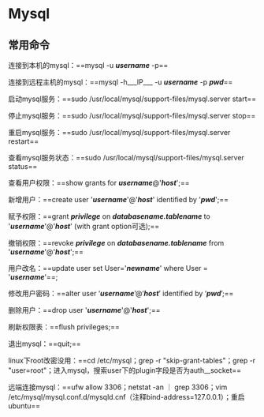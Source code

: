 # Mysql
> 

## 常用命令
连接到本机的mysql：==mysql -u ___username___ -p==

连接到远程主机的mysql：==mysql -h___IP___ -u ___username___ -p ___pwd___==

启动mysql服务：==sudo /usr/local/mysql/support-files/mysql.server start==

停止mysql服务：==sudo /usr/local/mysql/support-files/mysql.server stop==

重启mysql服务：==sudo /usr/local/mysql/support-files/mysql.server restart==

查看mysql服务状态：==sudo /usr/local/mysql/support-files/mysql.server status==

查看用户权限：==show grants for ___username___@'___host___';==

新增用户：==create user '___username___'@'___host___' identified by '___pwd___';==

赋予权限：==grant ___privilege___ on ___databasename.tablename___ to '___username___'@'___host___' (with grant option可选);==

撤销权限：==revoke ___privilege___ on ___databasename.tablename___ from '___username___'@'___host___';==

用户改名：==update user set User='***newname***' where User = '***username***'==;

修改用户密码：==alter user ‘___username___’@‘___host___’ identified by ‘___pwd___’;==

删除用户：==drop user '___username___'@'___host___';==

刷新权限表：==flush privileges;==

退出mysql：==quit;==

linux下root改密没用：==cd /etc/mysql；grep -r "skip-grant-tables"；grep -r "user=root"；进入mysql，搜索user下的plugin字段是否为auth__socket==

远端连接mysql：==ufw allow 3306；netstat -an ｜ grep 3306；vim /etc/mysql/mysql.conf.d/mysqld.cnf（注释bind-address=127.0.0.1）；重启ubuntu==